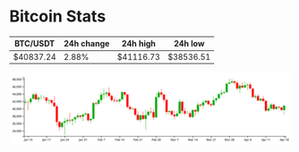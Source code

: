 # Bitcoin Stats

BTC/USDT|24h change|24h high|24h low|
|---|---|---|---|
|$40837.24|2.88%|$41116.73|$38536.51|

<img src="./chart.svg">
